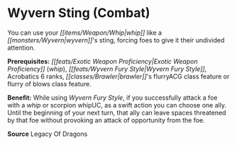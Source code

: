 ﻿---
cssclass: [feats]

---
# Wyvern Sting (Combat)

You can use your _[[items/Weapon/Whip|whip]]_ like a _[[monsters/Wyvern|wyvern]]_'s sting, forcing foes to give it their undivided attention.

**Prerequisites:** _[[feats/Exotic Weapon Proficiency|Exotic Weapon Proficiency]]_ (_whip_), _[[feats/Wyvern Fury Style|Wyvern Fury Style]]_, Acrobatics 6 ranks, _[[classes/Brawler|brawler]]_'s flurryACG class feature or flurry of blows class feature.

**Benefit:** While using _Wyvern Fury Style_, if you successfully attack a foe with a _whip_ or scorpion whipUC, as a swift action you can choose one ally. Until the beginning of your next turn, that ally can leave spaces threatened by that foe without provoking an attack of opportunity from the foe.

**Source** Legacy Of Dragons
